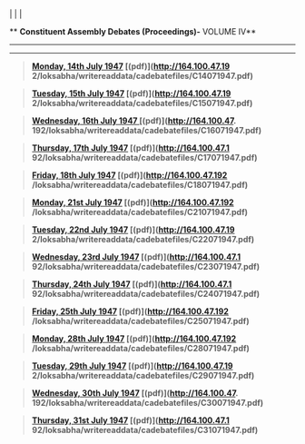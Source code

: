 |  |  |

** **Constituent Assembly Debates (Proceedings)-** VOLUME IV**  
  
---  
  
* * *

> **[Monday, 14th July 1947](C14071947.html)      [(pdf)](http://164.100.47.19
2/loksabha/writereaddata/cadebatefiles/C14071947.pdf)**

>

> **[Tuesday, 15th July 1947](C15071947.html)     [(pdf)](http://164.100.47.19
2/loksabha/writereaddata/cadebatefiles/C15071947.pdf)**

>

> **[Wednesday, 16th July 1947 ](C16071947.html)    [(pdf)](http://164.100.47.
192/loksabha/writereaddata/cadebatefiles/C16071947.pdf)**

>

> **[Thursday, 17th July 1947](C17071947.html)     [(pdf)](http://164.100.47.1
92/loksabha/writereaddata/cadebatefiles/C17071947.pdf)**

>

> **[Friday, 18th July 1947](C18071947.html)     [(pdf)](http://164.100.47.192
/loksabha/writereaddata/cadebatefiles/C18071947.pdf)**

>

> **[Monday, 21st July 1947](C21071947.html)     [(pdf)](http://164.100.47.192
/loksabha/writereaddata/cadebatefiles/C21071947.pdf)**

>

> **[Tuesday, 22nd July 1947](C22071947.html)     [(pdf)](http://164.100.47.19
2/loksabha/writereaddata/cadebatefiles/C22071947.pdf)**

>

> **[Wednesday, 23rd July 1947](C23071947.html)    [(pdf)](http://164.100.47.1
92/loksabha/writereaddata/cadebatefiles/C23071947.pdf)**

>

> **[Thursday, 24th July 1947](C24071947.html)     [(pdf)](http://164.100.47.1
92/loksabha/writereaddata/cadebatefiles/C24071947.pdf)**

>

> **[Friday, 25th July 1947](C25071947.html)     [(pdf)](http://164.100.47.192
/loksabha/writereaddata/cadebatefiles/C25071947.pdf)**

>

> **[Monday, 28th July 1947](C28071947.html)     [(pdf)](http://164.100.47.192
/loksabha/writereaddata/cadebatefiles/C28071947.pdf)**

>

> **[Tuesday, 29th July 1947](C29071947.html)     [(pdf)](http://164.100.47.19
2/loksabha/writereaddata/cadebatefiles/C29071947.pdf)**

>

> **[Wednesday, 30th July 1947](C30071947.html)     [(pdf)](http://164.100.47.
192/loksabha/writereaddata/cadebatefiles/C30071947.pdf)**

>

> **[Thursday, 31st July 1947](C31071947.html)     [(pdf)](http://164.100.47.1
92/loksabha/writereaddata/cadebatefiles/C31071947.pdf)**

